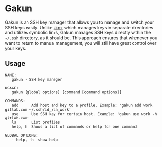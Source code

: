# Gakun

Gakun is an SSH key manager that allows you to manage and switch your SSH keys easily. Unlike [skm](https://github.com/TimothyYe/skm), which manages keys in separate directories and utilizes symbolic links, Gakun manages SSH keys directly within the `~/.ssh` directory, as it should be. This approach ensures that whenever you want to return to manual management, you will still have great control over your keys.

## Usage
```
NAME:
   gakun - SSH key manager

USAGE:
   gakun [global options] [command [command options]]

COMMANDS:
   add      Add host and key to a profile. Example: 'gakun add work gitlab.com ~/.ssh/id_rsa_work'
   use      Use SSH key for certain host. Example: 'gakun use work -h gitlab.com'
   ls       List profiles
   help, h  Shows a list of commands or help for one command

GLOBAL OPTIONS:
   --help, -h  show help
```
